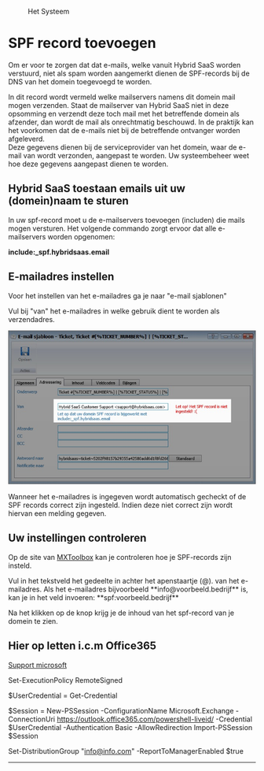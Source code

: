 <properties>
	<page>
		<title>SPF record toevoegen aan DNS</title>
	</page>
	<menu>
		<position>Het Systeem </position> 
		<title>SPF record toevoegen</title>
	</menu>
</properties>

# SPF record toevoegen #

Om er voor te zorgen dat dat e-mails, welke vanuit Hybrid SaaS worden verstuurd, niet als spam worden aangemerkt dienen de <label keyword="spf">SPF-records</label> bij de <label keyword="dns">DNS</label> van het domein toegevoegd te worden.

<div class="info">
In dit record wordt vermeld welke mailservers namens dit domein mail mogen verzenden. Staat de mailserver van Hybrid SaaS niet in deze opsomming en verzendt deze toch mail met het betreffende domein als afzender, dan wordt de mail als onrechtmatig beschouwd. In de praktijk kan het voorkomen dat de e-mails niet bij de betreffende ontvanger worden afgeleverd. 
</div>

<div class="tip">
Deze gegevens dienen bij de serviceprovider van het domein, waar de e-mail van wordt verzonden, aangepast te worden. Uw systeembeheer weet hoe deze gegevens aangepast dienen te worden.
</div>

## Hybrid SaaS toestaan emails uit uw (domein)naam te sturen ##

In uw spf-record moet u de e-mailservers toevoegen (includen) die mails mogen versturen. Het volgende commando zorgt ervoor dat alle e-mailservers worden opgenomen:

**include:_spf.hybridsaas.email**


## E-mailadres instellen ##

Voor het instellen van het e-mailadres ga je naar "e-mail sjablonen" 

Vul bij "van" het e-mailadres in welke gebruik dient te worden als verzendadres.

![E-mailadres instellen bij e-mailsjabloon](images/verzendadres-invoeren-in-e-mail-sjabloon.jpg)


<div class="info">
Wanneer het e-mailadres is ingegeven wordt automatisch gecheckt of de SPF records correct zijn ingesteld. Indien deze niet correct zijn wordt hiervan een melding gegeven.
</div>


## Uw instellingen controleren ##

Op de site van [MXToolbox](http://mxtoolbox.com/SuperTool.aspx?action=spf%3ahybridsaas.email) kan je controleren hoe je SPF-records zijn insteld. 

<div class="info">
Vul in het tekstveld het gedeelte in achter het apenstaartje (@). van het e-mailadres. Als het e-mailadres bijvoorbeeld **info@voorbeeld.bedrijf** is, kan je in het veld invoeren: **spf:voorbeeld.bedrijf** 

Na het klikken op de knop krijg je de inhoud van het spf-record van je domein te zien.
</div>

##  Hier op letten i.c.m Office365 ##

[Support microsoft](https://support.microsoft.com/en-us/kb/2723654)

Set-ExecutionPolicy RemoteSigned

$UserCredential = Get-Credential

$Session = New-PSSession -ConfigurationName Microsoft.Exchange -ConnectionUri https://outlook.office365.com/powershell-liveid/ -Credential $UserCredential -Authentication Basic -AllowRedirection
Import-PSSession $Session

Set-DistributionGroup "info@info.com" -ReportToManagerEnabled $true


----------





